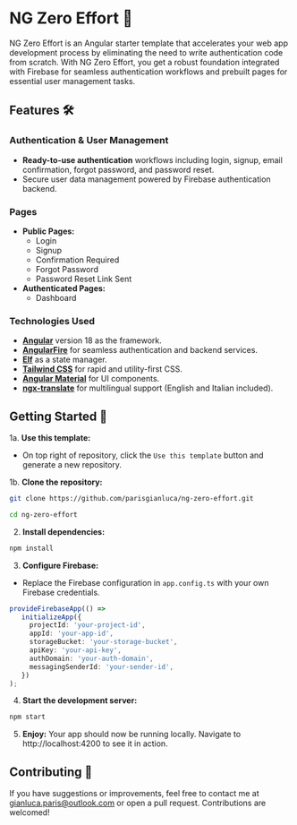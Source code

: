 # NG Zero Effort 🚀

NG Zero Effort is an Angular starter template that accelerates your web app development process by eliminating the need to write authentication code from scratch. With NG Zero Effort, you get a robust foundation integrated with Firebase for seamless authentication workflows and prebuilt pages for essential user management tasks.

## Features 🛠️

### Authentication & User Management
- **Ready-to-use authentication** workflows including login, signup, email confirmation, forgot password, and password reset.
- Secure user data management powered by Firebase authentication backend.

### Pages
- **Public Pages:**
  - Login
  - Signup
  - Confirmation Required
  - Forgot Password
  - Password Reset Link Sent
- **Authenticated Pages:**
  - Dashboard

### Technologies Used

- **[Angular](https://angular.dev/)** version 18 as the framework.
- **[AngularFire](https://github.com/angular/angularfire)** for seamless authentication and backend services.
- **[Elf](https://github.com/ngneat/elf)** as a state manager.
- **[Tailwind CSS](https://tailwindcss.com/)** for rapid and utility-first CSS.
- **[Angular Material](https://material.angular.io/)** for UI components.
- **[ngx-translate](https://github.com/ngx-translate)** for multilingual support (English and Italian included).

## Getting Started 🛫

1a. **Use this template:**
- On top right of repository, click the `Use this template` button and generate a new repository.

1b. **Clone the repository:**

```bash 
git clone https://github.com/parisgianluca/ng-zero-effort.git  

cd ng-zero-effort
```
2. **Install dependencies:**
```bash
npm install
```
3. **Configure Firebase:**
- Replace the Firebase configuration in `app.config.ts` with your own Firebase credentials.
```typescript
provideFirebaseApp(() =>
   initializeApp({
     projectId: 'your-project-id',
     appId: 'your-app-id',
     storageBucket: 'your-storage-bucket',
     apiKey: 'your-api-key',
     authDomain: 'your-auth-domain',
     messagingSenderId: 'your-sender-id',
   })
);
```
4. **Start the development server:**
```bash
npm start
```
5. **Enjoy:**
Your app should now be running locally. Navigate to http://localhost:4200 to see it in action.

## Contributing 🤝
If you have suggestions or improvements, feel free to contact me at gianluca.paris@outlook.com or open a pull request. Contributions are welcomed!